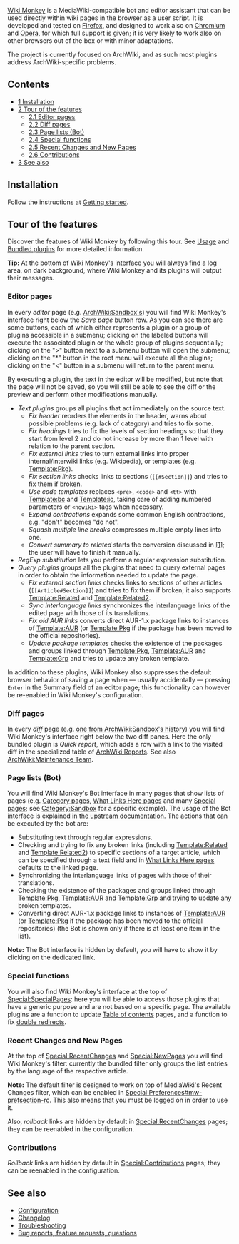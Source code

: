 [Wiki Monkey](https://github.com/kynikos/wiki-monkey/wiki) is a MediaWiki-compatible bot and editor assistant that can be used directly within wiki pages in the browser as a user script. It is developed and tested on [Firefox](/index.php/Firefox "Firefox"), and designed to work also on [Chromium](/index.php/Chromium "Chromium") and [Opera](/index.php/Opera "Opera"), for which full support is given; it is very likely to work also on other browsers out of the box or with minor adaptations.

The project is currently focused on ArchWiki, and as such most plugins address ArchWiki-specific problems.

## Contents

*   [1 Installation](#Installation)
*   [2 Tour of the features](#Tour_of_the_features)
    *   [2.1 Editor pages](#Editor_pages)
    *   [2.2 Diff pages](#Diff_pages)
    *   [2.3 Page lists (Bot)](#Page_lists_.28Bot.29)
    *   [2.4 Special functions](#Special_functions)
    *   [2.5 Recent Changes and New Pages](#Recent_Changes_and_New_Pages)
    *   [2.6 Contributions](#Contributions)
*   [3 See also](#See_also)

## Installation

Follow the instructions at [Getting started](https://github.com/kynikos/wiki-monkey/wiki/Getting-started).

## Tour of the features

Discover the features of Wiki Monkey by following this tour. See [Usage](https://github.com/kynikos/wiki-monkey/wiki/Usage) and [Bundled plugins](https://github.com/kynikos/wiki-monkey/wiki/Bundled-plugins) for more detailed information.

**Tip:** At the bottom of Wiki Monkey's interface you will always find a log area, on dark background, where Wiki Monkey and its plugins will output their messages.

### Editor pages

In every *editor* page (e.g. [ArchWiki:Sandbox's](https://wiki.archlinux.org/index.php?title=ArchWiki:Sandbox&action=submit)) you will find Wiki Monkey's interface right below the *Save page* button row. As you can see there are some buttons, each of which either represents a plugin or a group of plugins accessible in a submenu; clicking on the labeled buttons will execute the associated plugin or the whole group of plugins sequentially; clicking on the ">" button next to a submenu button will open the submenu; clicking on the "*" button in the root menu will execute all the plugins; clicking on the "<" button in a submenu will return to the parent menu.

By executing a plugin, the text in the editor will be modified, but note that the page will not be saved, so you will still be able to see the diff or the preview and perform other modifications manually.

*   *Text plugins* groups all plugins that act immediately on the source text.
    *   *Fix header* reorders the elements in the header, warns about possible problems (e.g. lack of category) and tries to fix some.
    *   *Fix headings* tries to fix the levels of section headings so that they start from level 2 and do not increase by more than 1 level with relation to the parent section.
    *   *Fix external links* tries to turn external links into proper internal/interwiki links (e.g. Wikipedia), or templates (e.g. [Template:Pkg](/index.php/Template:Pkg "Template:Pkg")).
    *   *Fix section links* checks links to sections (`[[#Section]]`) and tries to fix them if broken.
    *   *Use code templates* replaces `<pre>`, `<code>` and `<tt>` with [Template:bc](/index.php/Template:Bc "Template:Bc") and [Template:ic](/index.php/Template:Ic "Template:Ic"), taking care of adding numbered parameters or `<nowiki>` tags when necessary.
    *   *Expand contractions* expands some common English contractions, e.g. "don't" becomes "do not".
    *   *Squash multiple line breaks* compresses multiple empty lines into one.
    *   *Convert summary to related* starts the conversion discussed in [[1]](https://wiki.archlinux.org/index.php?title=Help_talk:Style/Article_summary_templates&oldid=444175); the user will have to finish it manually.
*   *RegExp substitution* lets you perform a regular expression substitution.
*   *Query plugins* groups all the plugins that need to query external pages in order to obtain the information needed to update the page.
    *   *Fix external section links* checks links to sections of other articles (`[[Article#Section]]`) and tries to fix them if broken; it also supports [Template:Related](/index.php/Template:Related "Template:Related") and [Template:Related2](/index.php/Template:Related2 "Template:Related2").
    *   *Sync interlanguage links* synchronizes the interlanguage links of the edited page with those of its translations.
    *   *Fix old AUR links* converts direct AUR-1.x package links to instances of [Template:AUR](/index.php/Template:AUR "Template:AUR") (or [Template:Pkg](/index.php/Template:Pkg "Template:Pkg") if the package has been moved to the official repositories).
    *   *Update package templates* checks the existence of the packages and groups linked through [Template:Pkg](/index.php/Template:Pkg "Template:Pkg"), [Template:AUR](/index.php/Template:AUR "Template:AUR") and [Template:Grp](/index.php/Template:Grp "Template:Grp") and tries to update any broken template.

In addition to these plugins, Wiki Monkey also suppresses the default browser behavior of saving a page when — usually accidentally — pressing `Enter` in the Summary field of an editor page; this functionality can however be re-enabled in Wiki Monkey's configuration.

### Diff pages

In every *diff* page (e.g. [one from ArchWiki:Sandbox's history](https://wiki.archlinux.org/index.php?title=ArchWiki:Sandbox&diff=262475&oldid=261738)) you will find Wiki Monkey's interface right below the two diff panes. Here the only bundled plugin is *Quick report*, which adds a row with a link to the visited diff in the specialized table of [ArchWiki:Reports](/index.php/ArchWiki:Reports "ArchWiki:Reports"). See also [ArchWiki:Maintenance Team](/index.php/ArchWiki:Maintenance_Team "ArchWiki:Maintenance Team").

### Page lists (Bot)

You will find Wiki Monkey's Bot interface in many pages that show lists of pages (e.g. [Category pages](/index.php/Special:Categories "Special:Categories"), [What Links Here pages](/index.php/Special:WhatLinksHere "Special:WhatLinksHere") and many [Special pages](/index.php/Special:SpecialPages "Special:SpecialPages"); see [Category:Sandbox](/index.php/Category:Sandbox "Category:Sandbox") for a specific example). The usage of the Bot interface is explained in [the upstream documentation](https://github.com/kynikos/wiki-monkey/wiki/Usage#bot-interface). The actions that can be executed by the bot are:

*   Substituting text through regular expressions.
*   Checking and trying to fix any broken links (including [Template:Related](/index.php/Template:Related "Template:Related") and [Template:Related2](/index.php/Template:Related2 "Template:Related2")) to specific sections of a target article, which can be specified through a text field and in [What Links Here pages](/index.php/Special:WhatLinksHere "Special:WhatLinksHere") defaults to the linked page.
*   Synchronizing the interlanguage links of pages with those of their translations.
*   Checking the existence of the packages and groups linked through [Template:Pkg](/index.php/Template:Pkg "Template:Pkg"), [Template:AUR](/index.php/Template:AUR "Template:AUR") and [Template:Grp](/index.php/Template:Grp "Template:Grp") and trying to update any broken templates.
*   Converting direct AUR-1.x package links to instances of [Template:AUR](/index.php/Template:AUR "Template:AUR") (or [Template:Pkg](/index.php/Template:Pkg "Template:Pkg") if the package has been moved to the official repositories) (the Bot is shown only if there is at least one item in the list).

**Note:** The Bot interface is hidden by default, you will have to show it by clicking on the dedicated link.

### Special functions

You will also find Wiki Monkey's interface at the top of [Special:SpecialPages](/index.php/Special:SpecialPages "Special:SpecialPages"): here you will be able to access those plugins that have a generic purpose and are not based on a specific page. The available plugins are a function to update [Table of contents](/index.php/Table_of_contents "Table of contents") pages, and a function to fix [double redirects](/index.php/Special:DoubleRedirects "Special:DoubleRedirects").

### Recent Changes and New Pages

At the top of [Special:RecentChanges](/index.php/Special:RecentChanges "Special:RecentChanges") and [Special:NewPages](/index.php/Special:NewPages "Special:NewPages") you will find Wiki Monkey's filter: currently the bundled filter only groups the list entries by the language of the respective article.

**Note:** The default filter is designed to work on top of MediaWiki's Recent Changes filter, which can be enabled in [Special:Preferences#mw-prefsection-rc](/index.php/Special:Preferences#mw-prefsection-rc "Special:Preferences"). This also means that you must be logged on in order to use it.

Also, *rollback* links are hidden by default in [Special:RecentChanges](/index.php/Special:RecentChanges "Special:RecentChanges") pages; they can be reenabled in the configuration.

### Contributions

*Rollback* links are hidden by default in [Special:Contributions](/index.php/Special:Contributions "Special:Contributions") pages; they can be reenabled in the configuration.

## See also

*   [Configuration](https://github.com/kynikos/wiki-monkey/wiki/Configuration)
*   [Changelog](https://github.com/kynikos/wiki-monkey/wiki/Changelog)
*   [Troubleshooting](https://github.com/kynikos/wiki-monkey/wiki/Troubleshooting)
*   [Bug reports, feature requests, questions](https://github.com/kynikos/wiki-monkey/issues)